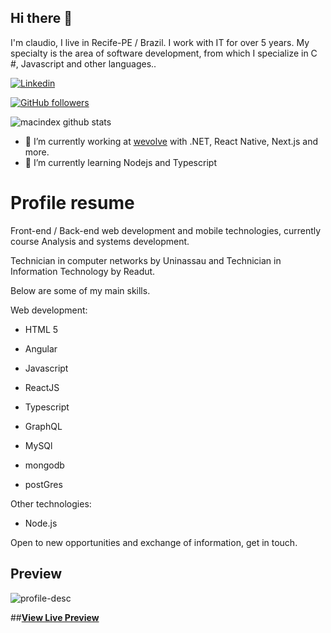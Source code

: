 

## Hi there 👋

I'm claudio, I live in Recife-PE / Brazil. I work with IT for over 5 years. My specialty is the area of software development, from which I specialize in C #, Javascript and other languages..


[![Linkedin](https://img.shields.io/badge/-LinkedIn-222222?style=flat-square&logo=Linkedin&logoColor=white&link=https://www.linkedin.com/in/claudio-holanda/)](https://www.linkedin.com/in/claudio-holanda/)

[![GitHub followers](https://img.shields.io/github/followers/macindex.svg?style=social&label=Follow&maxAge=2592000)](https://github.com/macindex?tab=followers)

![macindex github stats](https://github-readme-stats.vercel.app/api?username=macindex&show_icons=true&title_color=fff&icon_color=FFCC00&text_color=9f9f9f&bg_color=151515)

- 🔭 I’m currently working at [wevolve](https://wevolve.dev) with .NET, React Native, Next.js and more.
- 🌱 I’m currently learning Nodejs and Typescript


<!--
**macindex/macindex** is a ✨ _special_ ✨ repository because its `README.md` (this file) appears on your GitHub profile.
Here are some ideas to get you started:

- 🔭 I’m currently working on ...
- 🌱 I’m currently learning ...
- 👯 I’m looking to collaborate on ...
- 🤔 I’m looking for help with ...
- 💬 Ask me about ...
- 📫 How to reach me: ...
- 😄 Pronouns: ...
- ⚡ Fun fact: ...
-->


# Profile resume

 Front-end / Back-end web development and mobile technologies, currently course Analysis and systems development.

Technician in computer networks by Uninassau and Technician in Information Technology by Readut.

Below are some of my main skills.

Web development:
* HTML 5
* Angular
* Javascript
* ReactJS
* Typescript
* GraphQL

* MySQl
* mongodb
* postGres


Other technologies:

* Node.js

Open to new opportunities and exchange of information, get in touch.

## Preview

![profile-desc](https://i.imgur.com/2h34dxu.jpg "profile-desc")

##**[View Live Preview](https://macindex.github.io/claudio-holanda.github.io/)**





